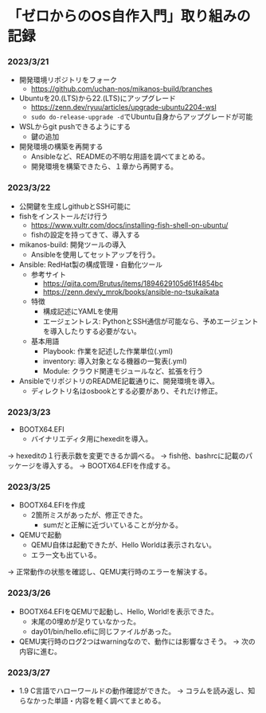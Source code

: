 # 「ゼロからのOS自作入門」取り組みの記録

### 2023/3/21
+ 開発環境リポジトリをフォーク
    + https://github.com/uchan-nos/mikanos-build/branches
+ Ubuntuを20.(LTS)から22.(LTS)にアップグレード
    + https://zenn.dev/ryuu/articles/upgrade-ubuntu2204-wsl
    + `sudo do-release-upgrade -d`でUbuntu自身からアップグレードが可能
+ WSLからgit pushできるようにする
    + 鍵の追加
+ 開発環境の構築を再開する
    + Ansibleなど、READMEの不明な用語を調べてまとめる。
    + 開発環境を構築できたら、１章から再開する。

### 2023/3/22
+ 公開鍵を生成しgithubとSSH可能に
+ fishをインストールだけ行う
    + https://www.vultr.com/docs/installing-fish-shell-on-ubuntu/
    + fishの設定を持ってきて、導入する
+ mikanos-build: 開発ツールの導入
    + Ansibleを使用してセットアップを行う。
+ Ansible: RedHat製の構成管理・自動化ツール
    + 参考サイト
        + https://qiita.com/Brutus/items/1894629105d61f4854bc
        + https://zenn.dev/y_mrok/books/ansible-no-tsukaikata
    + 特徴
        * 構成記述にYAMLを使用
        + エージェントレス: PythonとSSH通信が可能なら、予めエージェントを導入したりする必要がない。
    + 基本用語
        + Playbook: 作業を記述した作業単位(.yml)
        + inventory: 導入対象となる機器の一覧表(.yml)
        + Module: クラウド関連モジュールなど、拡張を行う
+ AnsibleでリポジトリのREADME記載通りに、開発環境を導入。
    + ディレクトリ名はosbookとする必要があり、それだけ修正。

### 2023/3/23
+ BOOTX64.EFI
    + バイナリエディタ用にhexeditを導入。

→ hexeditの１行表示数を変更できるか調べる。
→ fish他、bashrcに記載のパッケージを導入する。
→ BOOTX64.EFIを作成する。

### 2023/3/25
+ BOOTX64.EFIを作成
    + 2箇所ミスがあったが、修正できた。
        + sumだと正解に近づいていることが分かる。
+ QEMUで起動
    + QEMU自体は起動できたが、Hello Worldは表示されない。
    + エラー文も出ている。

→ 正常動作の状態を確認し、QEMU実行時のエラーを解決する。

### 2023/3/26
+ BOOTX64.EFIをQEMUで起動し、Hello, World!を表示できた。
    + 末尾の0埋めが足りていなかった。
    + day01/bin/hello.efiに同じファイルがあった。
+ QEMU実行時のログ2つはwarningなので、動作には影響なさそう。
→ 次の内容に進む。

### 2023/3/27
+ 1.9 C言語でハローワールドの動作確認ができた。
→ コラムを読み返し、知らなかった単語・内容を軽く調べてまとめる。
